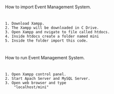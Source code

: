 #
How to import Event Management System.
#

	1. Download Xampp.
	2. The Xampp will be downloaded in C Drive.
	3. Open Xampp and nvigate to file called htdocs.
	4. Inside htdocs create a folder named mini
	5. Inside the folder import this code.

#
How to run Event Management System.
#
	
	1. Open Xampp control panel.
	2. Start Apach Server and MySQL Server.
	3. Open web browser and type 
		"localhost/mini"
